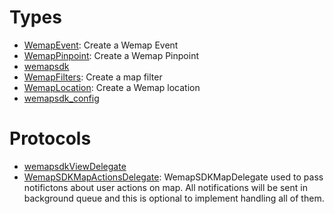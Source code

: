 # Types

  - [WemapEvent](/WemapEvent):
    Create a Wemap Event
  - [WemapPinpoint](/WemapPinpoint):
    Create a Wemap Pinpoint
  - [wemapsdk](/wemapsdk)
  - [WemapFilters](/WemapFilters):
    Create a map filter
  - [WemapLocation](/WemapLocation):
    Create a Wemap location
  - [wemapsdk\_config](/wemapsdk_config)

# Protocols

  - [wemapsdkViewDelegate](/wemapsdkViewDelegate)
  - [WemapSDKMapActionsDelegate](/WemapSDKMapActionsDelegate):
    WemapSDKMapDelegate used to pass notifictons about user actions on map.
    All notifications will be sent in background queue and this is optional to implement handling all of them.
